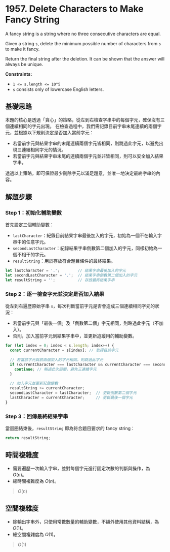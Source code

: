 # 1957. Delete Characters to Make Fancy String

A fancy string is a string where no three consecutive characters are equal.

Given a string `s`, delete the minimum possible number of characters from `s` to make it fancy.

Return the final string after the deletion. 
It can be shown that the answer will always be unique.

**Constraints:**

- `1 <= s.length <= 10^5`
- `s` consists only of lowercase English letters.

## 基礎思路

本題的核心是透過「貪心」的策略，從左到右檢查字串中的每個字元，確保沒有三個連續相同的字元出現。
在檢查過程中，我們需記錄目前字串末尾連續的兩個字元，並根據以下規則決定是否加入當前字元：

- 若當前字元與結果字串的末尾連續兩個字元皆相同，則跳過此字元，以避免出現三連續相同字元的情況。
- 若當前字元與結果字串末尾的連續兩個字元並非皆相同，則可以安全加入結果字串。

透過以上策略，即可保證最少刪除字元以滿足題意，並唯一地決定最終字串的內容。

## 解題步驟

### Step 1：初始化輔助變數

首先設定三個輔助變數：

- `lastCharacter`：紀錄目前結果字串最後加入的字元，初始為一個不在輸入字串中的任意字元。
- `secondLastCharacter`：紀錄結果字串倒數第二個加入的字元，同樣初始為一個不相干的字元。
- `resultString`：用於存放符合題目條件的最終結果。

```typescript
let lastCharacter = '.';        // 結果字串最後加入的字元
let secondLastCharacter = '.';  // 結果字串倒數第二個加入的字元
let resultString = '';          // 存放最終結果字串
```

### Step 2：逐一檢查字元並決定是否加入結果

從左到右遍歷原始字串 `s`，每次判斷當前字元是否會造成三個連續相同字元的狀況：

- 若當前字元與「最後一個」及「倒數第二個」字元相同，則略過此字元（不加入）。
- 否則，加入當前字元到結果字串中，並更新追蹤用的輔助變數。

```typescript
for (let index = 0; index < s.length; index++) {
  const currentCharacter = s[index]; // 取得目前字元
  
  // 若當前字元與前兩個加入的字元相同，則跳過此字元
  if (currentCharacter === lastCharacter && currentCharacter === secondLastCharacter) {
    continue; // 略過此次迴圈，避免三連續字元
  }
  
  // 加入字元並更新紀錄變數
  resultString += currentCharacter;
  secondLastCharacter = lastCharacter;  // 更新倒數第二個字元
  lastCharacter = currentCharacter;     // 更新最後一個字元
}
```

### Step 3：回傳最終結果字串

當迴圈結束後，`resultString` 即為符合題目要求的 fancy string：

```typescript
return resultString;
```

## 時間複雜度

- 需要遍歷一次輸入字串，並對每個字元進行固定次數的判斷與操作，為 $O(n)$。
- 總時間複雜度為 $O(n)$。

> $O(n)$

## 空間複雜度

- 除輸出字串外，只使用常數數量的輔助變數，不額外使用其他資料結構，為 $O(1)$。
- 總空間複雜度為 $O(1)$。

> $O(1)$
